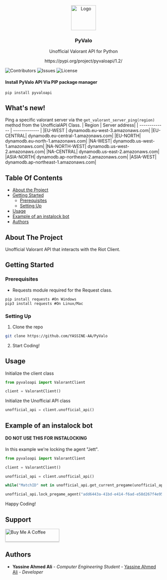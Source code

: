 <br/>
<p align="center">
  <a href="https://github.com/YASSINE-AA/PyValo">
    <img src="https://cdn2.steamgriddb.com/file/sgdb-cdn/icon_thumb/9e82757e9a1c12cb710ad680db11f6f1.png" alt="Logo" width="80" height="80">
    
  </a>

  <h3 align="center">PyValo</h3>
  <p align="center">
    Unofficial Valorant API for Python
    <br /><p align="center">
https://pypi.org/project/pyvaloapi/1.2/
</p>

  </p>
</p>

![Contributors](https://img.shields.io/github/contributors/YASSINE-AA/PyValo?color=dark-green) ![Issues](https://img.shields.io/github/issues/YASSINE-AA/PyValo) ![License](https://img.shields.io/github/license/YASSINE-AA/PyValo) 

#### Install PyValo API Via PIP package manager
```
pip install pyvaloapi
```

## What's new!
Ping a specific valorant server via the ``get_valorant_server_ping(region)`` method from the UnofficialAPI Class.
| Region        | Server address|
| ------------- | ------------- |
|EU-WEST | dynamodb.eu-west-3.amazonaws.com|
|EU-CENTRAL| dynamodb.eu-central-1.amazonaws.com|
|EU-NORTH| dynamodb.eu-north-1.amazonaws.com|
|NA-WEST| dynamodb.us-west-1.amazonaws.com|
|NA-NORTH-WEST| dynamodb.us-west-2.amazonaws.com|
|NA-CENTRAL| dynamodb.us-east-2.amazonaws.com|
|ASIA-NORTH| dynamodb.ap-northeast-2.amazonaws.com|
|ASIA-WEST| dynamodb.ap-northeast-1.amazonaws.com|

## Table Of Contents

* [About the Project](#about-the-project)
* [Getting Started](#getting-started)
  * [Prerequisites](#prerequisites)
  * [Setting Up](#setting-up)
* [Usage](#usage)
* [Example of an instalock bot](#example-of-an-instalock-bot)
* [Authors](#authors)


## About The Project

Unofficial Valorant API that interacts with the Riot Client.

## Getting Started

### Prerequisites

* Requests module required for the Request class.

```
pip install requests #On Windows
pip3 install requests #On Linux/Mac
```

### Setting Up

1. Clone the repo

```sh
git clone https://github.com/YASSINE-AA/PyValo
```
2. Start Coding!

## Usage

Initialize the client class

```python
from pyvaloapi import ValorantClient

client = ValorantClient()
```

Initialize the Unofficial API class
```python
unofficial_api = client.unofficial_api()
```

## Example of an instalock bot
#### DO NOT USE THIS FOR INSTALOCKING
In this example we're locking the agent "Jett".
```python
from pyvaloapi import ValorantClient

client = ValorantClient()

unofficial_api = client.unofficial_api()

while("MatchID" not in unofficial_api.get_current_pregame(unofficial_api.get_current_player_puuid())): pass

unofficial_api.lock_pregame_agent("add6443a-41bd-e414-f6ad-e58d267f4e95")

```

Happy Coding!

## Support

<a href="https://www.buymeacoffee.com/yassineaa" target="_blank"><img src="https://www.buymeacoffee.com/assets/img/custom_images/purple_img.png" alt="Buy Me A Coffee" style="height: 41px !important;width: 174px !important;box-shadow: 0px 3px 2px 0px rgba(190, 190, 190, 0.5) !important;-webkit-box-shadow: 0px 3px 2px 0px rgba(190, 190, 190, 0.5) !important;" ></a>

## Authors

* **Yassine Ahmed Ali** - *Computer Engineering Student* - [Yassine Ahmed Ali](https://github.com/YASSINE-AA) - *Developer*
